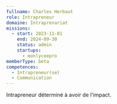```yaml
---
fullname: Charles Herbaut
role: Intrapreneur
domaine: Intraprenariat
missions:
  - start: 2023-11-01
    end: 2024-09-30
    status: admin
    startups:
      - monlyceepro
memberType: beta
competences:
  - Intrapreneur(se)
  - Communication
---
```

Intrapreneur déterminé à avoir de l'impact.
